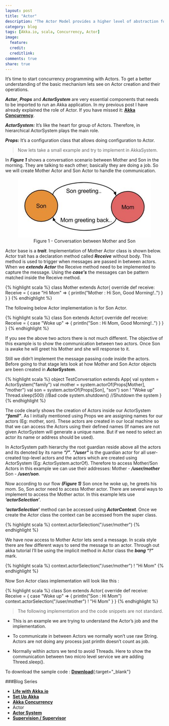```yaml
---
layout: post
title: "Actor"
description: "The Actor Model provides a higher level of abstraction for writing concurrent and distributed systems"
category: blog
tags: [Akka.io, scala, Concurrency, Actor]
image:
  feature:
  credit:
  creditlink:
comments: true
share: true
---
```


It’s time to start concurrency programming with Actors. To get a better understanding of the basic mechanism lets see on Actor creation and their operations.

**_Actor_**, **_Props_** and **_ActorSystem_** are very essential components that needs to be imported to run an Akka application. In my previous post I have already explained the role of Actor. If you have missed it: [**Akka Concurrency**](/articles/akka-concurrency/).

**_ActorSystem:_** It’s like the heart for group of Actors. Therefore, in hierarchical ActorSystem plays the main role.

**_Props:_** It’s a configuration class that allows doing configuration to Actor.

> Now lets take a small example and try to implement in AkkaSystem. 

In **_Figure 1_** shows a conversation scenario between Mother and Son in the morning. They are talking to each other; basically they are doing a job. So we will create Mother Actor and Son Actor to handle the communication. 

<figure style="text-align: center;">
  <a href="/blog/akka-blog-series/actor.jpg"><img src="/blog/akka-blog-series/actor.jpg" alt="image"></a>
  <figcaption>Figure 1 - Conversation between Mother and Son</figcaption>
</figure>

Actor base is a **_trait_**. Implementation of Mother Actor class is shown below. Actor trait has a declaration method called **_Receive_** without body. This method is used to trigger when messages are passed in between actors. When we **_extends Actor_** the Receive method need to be implemented to capture the message. Using the **_case's_** the messages can be pattern matched inside the Receive method. 

{% highlight scala %}
class Mother extends Actor{
  override def receive: Receive = {
    case "Hi Mom" => {
      println("Mother : Hi Son, Good Morning!..")
    }
  }
}
{% endhighlight %}

The following below Actor implementation is for Son Actor.

{% highlight scala %}
class Son extends Actor{
  override def receive: Receive = {
    case "Woke up" => {
      println("Son : Hi Mom, Good Morning!..")
    }
  }
}
{% endhighlight %}

If you see the above two actors there is not much different. The objective of this example is to show the communication between two actors. Once Son is awake he will greet his Mother and she will response to it.

Still we didn’t implement the message passing code inside the actors. Before going to that stage lets look at how Mother and Son Actor objects are been created in **_ActorSystem_**.

{% highlight scala %}
object TestConversation extends App{
  val system = ActorSystem("family")
  val mother = system.actorOf(Props[Mother], "mother")
  val son = system.actorOf(Props[Son], "son")
  son ! "Woke up"
  Thread.sleep(500) //Bad code
  system.shutdown() //Shutdown the system
}
{% endhighlight %}

The code clearly shows the creation of Actors inside our ActorSystem **_“famil”_**. As I initially mentioned using Props we are assigning names for our actors (Eg: mother, son). These actors are created in our local machine so that we can access the Actors using their defined names (If names are not given ActorSystem will generate a unique name. But if we need to select an actor its name or address should be used).  

In ActorSystem path hierarchy the root guardian reside above all the actors and its denoted by its name **_“/”_**. **_"/user"_** is the guardian actor for all user-created top-level actors and the actors which are created using ActorSystem (Eg: ActorSystem.actorOf). Therefore to access Mother/Son Actors in this example we can use their addresses: Mother - **_/user/mother_** Son - **_/user/son_**.

Now according to our flow **_(Figure 1)_** Son once he woke up, he greets his mom. So, Son actor need to access Mother actor. There are several ways to implement to access the Mother actor. In this example lets use **_‘actorSelection’_**.

**_‘actorSelection’_** method can be accessed using **_ActorContext_**. Once we create the Actor class the context can be accessed from the super class. 

{% highlight scala %}
context.actorSelection("/user/mother") 
{% endhighlight %}

We have now access to Mother Actor lets send a message. In scala style there are few different ways to send the message to an actor. Through out akka tutorial I’ll be using the implicit method in Actor class the **_bang “!”_** mark.

{% highlight scala %}
context.actorSelection("/user/mother") ! "Hi Mom"
{% endhighlight %}

Now Son Actor class implementation will look like this :

{% highlight scala %}
class Son extends Actor{
  override def receive: Receive = {
    case "Woke up" => {
      println("Son : Hi Mom")
      context.actorSelection("/user/mother") ! "Hi Mom"
    }
  }
{% endhighlight %}

> The following implementation and the code snippets are not standard. 

* This is an example we are trying to understand the Actor’s job and the implementation.

* To communicate in between Actors we normally won’t use raw String. Actors are not doing any process just println doesn’t count as job.

* Normally within actors we tend to avoid Threads. Here to show the communication between two micro level service we are adding Threed.sleep(). 

To download the sample code : [**Download**](https://github.com/Renien/akka-tutorials){:target="_blank"}

###Blog Series
* [**Life with Akka.io**](/articles/life-with-akka/)
* [**Set Up Akka**](/blog/set-up-akka/)
* [**Akka Concurrency**](/blog/akka-concurrency/)
* Actor
* [**Actor System**](/blog/actor-system/)
* [**Supervision / Supervisor**](/blog/supervisor/)